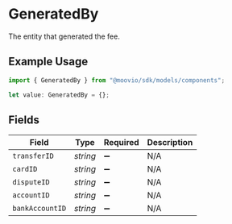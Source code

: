 # GeneratedBy

The entity that generated the fee.

## Example Usage

```typescript
import { GeneratedBy } from "@moovio/sdk/models/components";

let value: GeneratedBy = {};
```

## Fields

| Field              | Type               | Required           | Description        |
| ------------------ | ------------------ | ------------------ | ------------------ |
| `transferID`       | *string*           | :heavy_minus_sign: | N/A                |
| `cardID`           | *string*           | :heavy_minus_sign: | N/A                |
| `disputeID`        | *string*           | :heavy_minus_sign: | N/A                |
| `accountID`        | *string*           | :heavy_minus_sign: | N/A                |
| `bankAccountID`    | *string*           | :heavy_minus_sign: | N/A                |